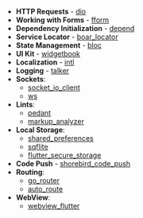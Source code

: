 - **HTTP Requests** - [dio](https://pub.dev/packages/dio)  
- **Working with Forms** - [fform](https://pub.dev/packages/fform)  
- **Dependency Initialization** - [depend](https://pub.dev/packages/depend)  
- **Service Locator** - [boar_locator](https://pub.dev/packages/boar_locator)  
- **State Management** - [bloc](https://pub.dev/packages/bloc)  
- **UI Kit** - [widgetbook](https://pub.dev/packages/widgetbook)  
- **Localization** - [intl](https://pub.dev/packages/intl)  
- **Logging** - [talker](https://pub.dev/packages/talker)  
- **Sockets**:  
  - [socket_io_client](https://pub.dev/packages/socket_io_client)  
  - [ws](https://pub.dev/packages/ws)  
- **Lints**:  
  - [pedant](https://pub.dev/packages/pedant)  
  - [markup_analyzer](https://pub.dev/packages/markup_analyzer)  
- **Local Storage**:  
  - [shared_preferences](https://pub.dev/packages/shared_preferences)  
  - [sqflite](https://pub.dev/packages/sqflite)  
  - [flutter_secure_storage](https://pub.dev/packages/flutter_secure_storage)  
- **Code Push** - [shorebird_code_push](https://pub.dev/packages/shorebird_code_push)  
- **Routing**:  
  - [go_router](https://pub.dev/packages/go_router)  
  - [auto_route](https://pub.dev/packages/auto_route)  
- **WebView**:  
  - [webview_flutter](https://pub.dev/packages/webview_flutter)  
